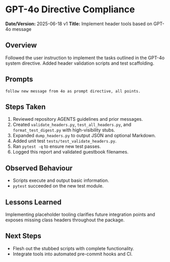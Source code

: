 # GPT-4o Directive Compliance

**Date/Version:** 2025-06-18 v1
**Title:** Implement header tools based on GPT-4o message

## Overview
Followed the user instruction to implement the tasks outlined in the
GPT-4o system directive. Added header validation scripts and test
scaffolding.

## Prompts
```
follow new message from 4o as prompt directive, all points.
```

## Steps Taken
1. Reviewed repository AGENTS guidelines and prior messages.
2. Created `validate_headers.py`, `test_all_headers.py`, and
   `format_test_digest.py` with high-visibility stubs.
3. Expanded `dump_headers.py` to output JSON and optional Markdown.
4. Added unit test `tests/test_validate_headers.py`.
5. Ran `pytest -q` to ensure new test passes.
6. Logged this report and validated guestbook filenames.

## Observed Behaviour
- Scripts execute and output basic information.
- `pytest` succeeded on the new test module.

## Lessons Learned
Implementing placeholder tooling clarifies future integration points and
exposes missing class headers throughout the package.

## Next Steps
- Flesh out the stubbed scripts with complete functionality.
- Integrate tools into automated pre-commit hooks and CI.
